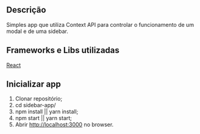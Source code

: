 ## Descrição

Simples app que utiliza Context API para controlar o funcionamento de um modal e de uma sidebar.

## Frameworks e Libs utilizadas

[React](https://github.com/facebook/react/)

## Inicializar app

1) Clonar repositório;
2) cd sidebar-app/
3) npm install || yarn install;
4) npm start || yarn start;
5) Abrir [http://localhost:3000](http://localhost:3000) no browser.
